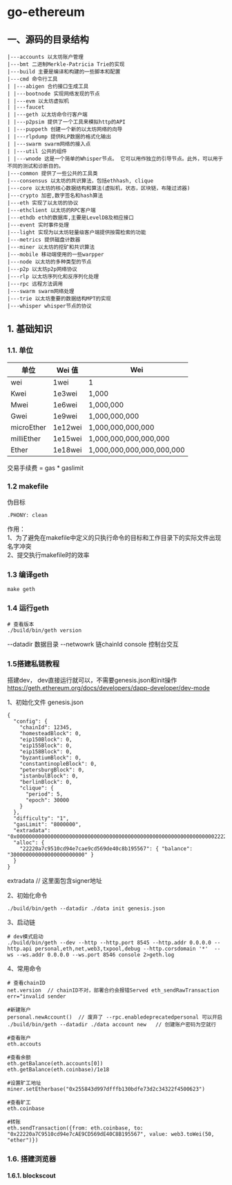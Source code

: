 # go-ethereum

## 一、源码的目录结构

``` text
|---accounts 以太坊账户管理
|---bmt 二进制Merkle-Patricia Trie的实现
|---build 主要是编译和构建的一些脚本和配置
|---cmd 命令行工具
| |---abigen 合约接口生成工具
| |---bootnode 实现网络发现的节点
| |---evm 以太坊虚拟机
| |---faucet
| |---geth 以太坊命令行客户端
| |---p2psim 提供了一个工具来模拟http的API
| |---puppeth 创建一个新的以太坊网络的向导
| |---rlpdump 提供RLP数据的格式化输出
| |---swarm swarm网络的接入点
| |---util 公共的组件
| |---wnode 这是一个简单的Whisper节点。 它可以用作独立的引导节点。此外，可以用于不同的测试和诊断目的。
|---common 提供了一些公共的工具类
|---consensus 以太坊的共识算法，包括ethhash, clique
|---core 以太坊的核心数据结构和算法(虚拟机，状态，区块链，布隆过滤器)
|---crypto 加密,数字签名和hash算法
|---eth 实现了以太坊的协议
|---ethclient 以太坊的RPC客户端
|---ethdb eth的数据库,主要是LevelDB及相应接口
|---event 实时事件处理
|---light 实现为以太坊轻量级客户端提供按需检索的功能
|---metrics 提供磁盘计数器
|---miner 以太坊的挖矿和共识算法
|---mobile 移动端使用的一些warpper
|---node 以太坊的多种类型的节点
|---p2p 以太坊p2p网络协议
|---rlp 以太坊序列化和反序列化处理
|---rpc 远程方法调用
|---swarm swarm网络处理
|---trie 以太坊重要的数据结构MPT的实现
|---whisper whisper节点的协议
```

## 1. 基础知识
### 1.1. 单位

|单位	    |Wei 值	    |Wei    |
| --------- | --------- | -------- |  
|wei	    |1wei	    |1   |
|Kwei	    |1e3wei	    |1,000  |
|Mwei	    |1e6wei	    |1,000,000  |
|Gwei	    |1e9wei	    |1,000,000,000 | 
|microEther	|1e12wei	|1,000,000,000,000  |
|milliEther	|1e15wei	|1,000,000,000,000,000 | 
|Ether	    |1e18wei	|1,000,000,000,000,000,000 | 

交易手续费 = gas * gaslimit

### 1.2 makefile

伪目标
```text
.PHONY: clean
```
作用：  
1、为了避免在makefile中定义的只执行命令的目标和工作目录下的实际文件出现名字冲突  
2、提交执行makefile时的效率


### 1.3 编译geth
```shell
make geth
```

### 1.4 运行geth
```shell
# 查看版本
./build/bin/geth version
```

--datadir 数据目录
--netwowrk 链chainId
console 控制台交互

### 1.5搭建私链教程
搭建dev， dev直接运行就可以，不需要genesis.json和init操作
https://geth.ethereum.org/docs/developers/dapp-developer/dev-mode 

1、初始化文件
genesis.json
```text
{
  "config": {
    "chainId": 12345,
    "homesteadBlock": 0,
    "eip150Block": 0,
    "eip155Block": 0,
    "eip158Block": 0,
    "byzantiumBlock": 0,
    "constantinopleBlock": 0,
    "petersburgBlock": 0,
    "istanbulBlock": 0,
    "berlinBlock": 0,
    "clique": {
      "period": 5,
      "epoch": 30000
    }
  },
  "difficulty": "1",
  "gasLimit": "8000000",
  "extradata": "0x000000000000000000000000000000000000000000000000000000000000000022220a7c9510cd94e7cae9cd569de40c8b1955670000000000000000000000000000000000000000000000000000000000000000000000000000000000000000000000000000000000000000000000000000000000",
  "alloc": {
    "22220a7c9510cd94e7cae9cd569de40c8b195567": { "balance": "300000000000000000000000" }
  }
}
```

extradata // 这里面包含signer地址


2、初始化命令
```shell
./build/bin/geth --datadir ./data init genesis.json
```

3、启动链
```shell
# dev模式启动
./build/bin/geth --dev --http --http.port 8545 --http.addr 0.0.0.0 --http.api personal,eth,net,web3,txpool,debug --http.corsdomain '*'  --ws --ws.addr 0.0.0.0 --ws.port 8546 console 2>geth.log

```

4、常用命令
```shell
# 查看chainID
net.version  // chainID不对，部署合约会报错Served eth_sendRawTransaction err="invalid sender

#新建账户
personal.newAccount()  // 废弃了 --rpc.enabledeprecatedpersonal 可以开启
./build/bin/geth --datadir ./data account new   // 创建账户密码为空就行

#查看账户
eth.accouts

#查看余额
eth.getBalance(eth.accounts[0])
eth.getBalance(eth.coinbase)/1e18

#设置旷工地址
miner.setEtherbase("0x255843d997dfffb130bdfe73d2c34322f4500623")

#查看旷工
eth.coinbase

#转账
eth.sendTransaction({from: eth.coinbase, to: "0x22220a7C9510cd94e7cAE9CD569dE40C8B195567", value: web3.toWei(50, "ether")})

```

### 1.6. 搭建浏览器
#### 1.6.1. blockscout


